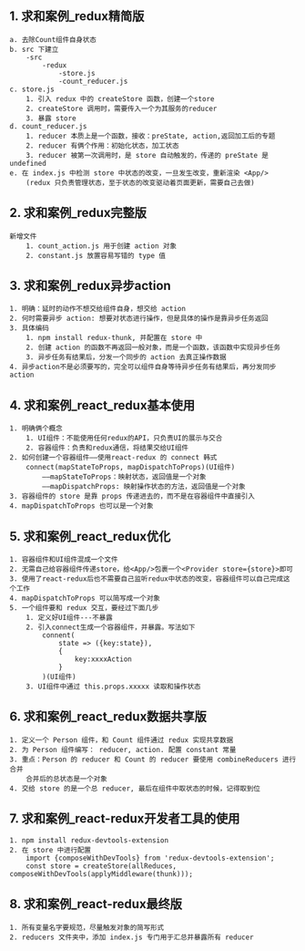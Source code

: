 ## 1. 求和案例_redux精简版
    a. 去除Count组件自身状态
    b. src 下建立
        -src
            -redux
                -store.js
                -count_reducer.js
    c. store.js
        1. 引入 redux 中的 createStore 函数，创建一个store
        2. createStore 调用时，需要传入一个为其服务的reducer
        3. 暴露 store 
    d. count_reducer.js
        1. reducer 本质上是一个函数，接收：preState, action,返回加工后的专题
        2. reducer 有俩个作用：初始化状态，加工状态
        3. reducer 被第一次调用时，是 store 自动触发的，传递的 preState 是 undefined
    e. 在 index.js 中检测 store 中状态的改变，一旦发生改变，重新渲染 <App/>
        (redux 只负责管理状态，至于状态的改变驱动着页面更新，需要自己去做)

## 2. 求和案例_redux完整版
    新增文件
        1. count_action.js 用于创建 action 对象
        2. constant.js 放置容易写错的 type 值

## 3. 求和案例_redux异步action
    1. 明确：延时的动作不想交给组件自身，想交给 action
    2. 何时需要异步 action: 想要对状态进行操作，但是具体的操作是靠异步任务返回
    3. 具体编码
        1. npm install redux-thunk, 并配置在 store 中
        2. 创建 action 的函数不再返回一般对象，而是一个函数，该函数中实现异步任务
        3. 异步任务有结果后，分发一个同步的 action 去真正操作数据
    4. 异步action不是必须要写的，完全可以组件自身等待异步任务有结果后，再分发同步action 

## 4. 求和案例_react_redux基本使用
    1. 明确俩个概念
        1. UI组件：不能使用任何redux的API，只负责UI的展示与交合
        2. 容器组件：负责和redux通信，将结果交给UI组件
    2. 如何创建一个容器组件——使用react-redux 的 connect 韩式
        connect(mapStateToProps, mapDispatchToProps)(UI组件)
            ——mapStateToProps：映射状态，返回值是一个对象
            ——mapDispatchProps: 映射操作状态的方法，返回值是一个对象
    3. 容器组件的 store 是靠 props 传递进去的，而不是在容器组件中直接引入
    4. mapDispatchToProps 也可以是一个对象

## 5. 求和案例_react_redux优化
    1. 容器组件和UI组件混成一个文件
    2. 无需自己给容器组件传递store，给<App/>包裹一个<Provider store={store}>即可
    3. 使用了react-redux后也不需要自己监听redux中状态的改变，容器组件可以自己完成这个工作
    4. mapDispatchToProps 可以简写成一个对象
    5. 一个组件要和 redux 交互，要经过下面几步
        1. 定义好UI组件---不暴露
        2. 引入connect生成一个容器组件，并暴露。写法如下
            connent(
                state => ({key:state}),
                {
                    key:xxxxAction
                }
            )(UI组件)
        3. UI组件中通过 this.props.xxxxx 读取和操作状态

## 6. 求和案例_react_redux数据共享版
    1. 定义一个 Person 组件，和 Count 组件通过 redux 实现共享数据
    2. 为 Person 组件编写： reducer, action. 配置 constant 常量
    3. 重点：Person 的 reducer 和 Count 的 reducer 要使用 combineReducers 进行合并
        合并后的总状态是一个对象
    4. 交给 store 的是一个总 reducer, 最后在组件中取状态的时候，记得取到位


## 7. 求和案例_react-redux开发者工具的使用
    1. npm install redux-devtools-extension
    2. 在 store 中进行配置
        import {composeWithDevTools} from 'redux-devtools-extension';
        const store = createStore(allReduces, composeWithDevTools(applyMiddleware(thunk)));

## 8.  求和案例_react-redux最终版
    1. 所有变量名字要规范，尽量触发对象的简写形式
    2. reducers 文件夹中，添加 index.js 专门用于汇总并暴露所有 reducer